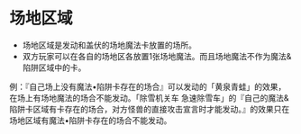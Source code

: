 # 场地区域

* 场地区域是发动和盖伏的场地魔法卡放置的场所。
* 双方玩家可以在各自的场地区各放置1张场地魔法。而且场地魔法不作为魔法&陷阱区域中的卡。

例：『自己场上没有魔法•陷阱卡存在的场合』可以发动的「黄泉青蛙」的效果，在场上有场地魔法的场合不能发动。「除雪机关车 急速除雪车」的『自己的魔法&陷阱卡区域有卡存在的场合，对方怪兽的直接攻击宣言时才能发动。』的效果只在场地区域有魔法•陷阱卡存在的场合不能发动。

